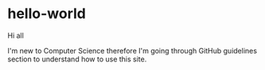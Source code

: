 # hello-world

Hi all

I'm new to Computer Science therefore I'm going through GitHub guidelines section to understand how to use this site.  
